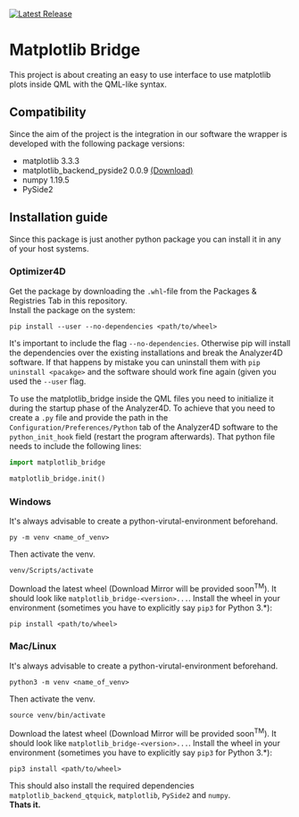 
[![Latest Release](https://git.qass.net/qml-applications/matplotlib-bridge/-/badges/release.svg)](https://git.qass.net/qml-applications/matplotlib-bridge/-/releases) 
# Matplotlib Bridge

This project is about creating an easy to use interface to use matplotlib plots inside QML with the QML-like syntax. 

## Compatibility
Since the aim of the project is the integration in our software the wrapper is developed with the following package versions:
* matplotlib 3.3.3
* matplotlib_backend_pyside2 0.0.9 [(Download)](https://git.qass.net/qml-applications/matplotlib_backend_pyside2/-/packages)
* numpy 1.19.5
* PySide2 

## Installation guide

Since this package is just another python package you can install it in any of your host systems.

### Optimizer4D
Get the package by downloading the `.whl`-file  from the Packages & Registries Tab in this repository.<br>
Install the package on the system:
```shell
pip install --user --no-dependencies <path/to/wheel>
```
It's important to include the flag `--no-dependencies`. Otherwise pip will install the dependencies over the existing installations and break the Analyzer4D software. If that happens by mistake you can uninstall them with `pip uninstall <pacakge>` and the software should work fine again (given you used the `--user` flag.

To use the matplotlib_bridge inside the QML files you need to initialize it during the startup phase of the Analyzer4D. To achieve that you need to create a `.py` file and provide the path in the `Configuration/Preferences/Python` tab of the Analyzer4D software to the `python_init_hook` field (restart the program afterwards). 
That python file needs to include the following lines:
```py
import matplotlib_bridge

matplotlib_bridge.init()
```

### Windows
It's always advisable to create a python-virutal-environment beforehand.
```shell
py -m venv <name_of_venv>
```
Then activate the venv.

```shell
venv/Scripts/activate
```

Download the latest wheel (Download Mirror will be provided soon<sup>TM</sup>). It should look like `matplotlib_bridge-<version>...`.
Install the wheel in your environment (sometimes you have to explicitly say `pip3` for Python 3.*):
```shell
pip install <path/to/wheel>
```

### Mac/Linux
It's always advisable to create a python-virutal-environment beforehand.
```shell
python3 -m venv <name_of_venv>
```
Then activate the venv.

```shell
source venv/bin/activate
```

Download the latest wheel (Download Mirror will be provided soon<sup>TM</sup>). It should look like `matplotlib_bridge-<version>...`.
Install the wheel in your environment (sometimes you have to explicitly say `pip3` for Python 3.*):
```shell
pip3 install <path/to/wheel>
```

This should also install the required dependencies `matplotlib_backend_qtquick`, `matplotlib`, `PySide2` and `numpy`.<br>
**Thats it.**